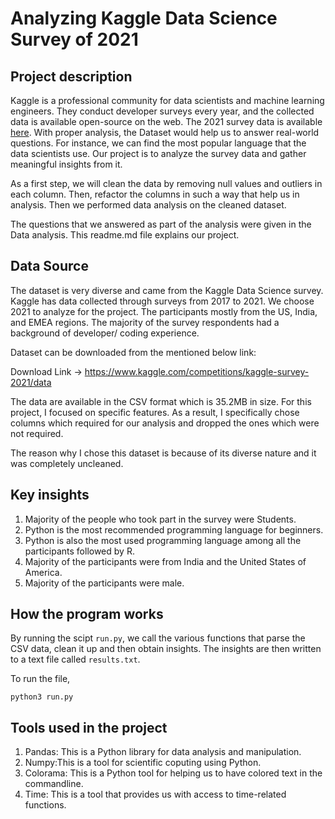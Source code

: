 # Analyzing Kaggle Data Science Survey of 2021

## Project description

Kaggle is a professional community for data scientists and machine learning engineers. They conduct developer surveys every year, and the collected data is available open-source on the web. The 2021 survey data is available [here](https://www.kaggle.com/competitions/kaggle-survey-2021/data). With proper analysis, the Dataset would help us to answer real-world questions. For instance, we can find the most popular language that the data scientists use. Our project is to analyze the survey data and gather meaningful insights from it.

As a first step, we will clean the data by removing null values and outliers in each column. Then, refactor the columns in such a way that help us in analysis. Then we performed data analysis on the cleaned dataset.

The questions that we answered as part of the analysis were given in the Data analysis. This readme.md file explains our project.


## Data Source
The dataset is very diverse and came from the Kaggle Data Science survey. Kaggle has data collected through surveys from 2017 to 2021. We choose 2021 to analyze for the project. The participants mostly from the US, India, and EMEA regions. The majority of the survey respondents had a background of developer/ coding experience. 

Dataset can be downloaded from the mentioned below link:

Download Link -> https://www.kaggle.com/competitions/kaggle-survey-2021/data

The data are available in the CSV format which is 35.2MB in size. For this project, I focused on specific features. As a result, I specifically chose columns which required for our analysis and dropped the ones which were not required.

The reason why I chose this dataset is because of its diverse nature and it was completely uncleaned. 

## Key insights
1. Majority of the people who took part in the survey were Students.
2. Python is the most recommended programming language for beginners.
3. Python is also the most used programming language among all the participants followed by R.
4. Majority of the participants were from India and the United States of America.
5. Majority of the participants were male.


## How the program works
By running the scipt `run.py`, we call the various functions that parse the CSV data, clean it up and then obtain insights. The insights are then written to a text file called `results.txt`.

To run the file,
```
python3 run.py
```

## Tools used in the project
1. Pandas: This is a Python library for data analysis and manipulation.
2. Numpy:This is a tool for scientific coputing using Python.
3. Colorama: This is a Python tool for helping us to have colored text in the commandline.
4. Time: This is a tool that provides us with access to time-related functions.
